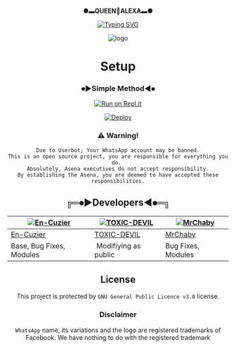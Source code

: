 <div align="center">

 **●▬QUEEN🧙ALEXA▬●**




<p align="center">
    <a href="https://github.com/TOXIC-DEVIL">
        <img
            src="https://readme-typing-svg.herokuapp.com?size=33&width=1000&lines=Welcome+To+QueenAlexa...+Thank+You+For+Visiting...."
            alt="Typing SVG"
        />
    </a>
</p>


<div align="center">

![logo](https://telegra.ph/file/b20bc54c41f6f8d85eeee.jpg)


    
  # **Setup**
<div align="center">

  ### ⦁►Simple Method◄⦁
  
[![Run on Repl.it](https://repl.it/badge/github/quiec/whatsAlfa)](https://repl.it/@phaticusthiccy/WhatsAsena-QR)

[![Deploy](https://www.herokucdn.com/deploy/button.svg)](https://heroku.com/deploy?template=https://github.com/En-Cuzier/QUEEN-ALEXA)
     </div>



### ⚠️ Warning! 
```
Due to Userbot; Your WhatsApp account may be banned.
This is an open source project, you are responsible for everything you do. 
Absolutely, Asena executives do not accept responsibility.
By establishing the Asena, you are deemed to have accepted these responsibilities.
```

<div align="center">

## ╔═⦁►Developers◄⦁═╗
  <div align="center">
    
  [![En-Cuzier](https://github.com/En-Cuzier.png?size=100)](https://github.com/En-Cuzier) |  [![TOXIC-DEVIL](https://github.com/TOXIC-DEVIL.png?size=100)](https://github.TOXIC-DEVIL) | [![MrChaby](https://github.com/MrChaby.png?size=100)](https://github.com/MrChaby) 
----|----|----
[En-Cuzier](https://github.com/En-Cuzier)  | [TOXIC-DEVIL](https://github.TOXIC-DEVIL) | [MrChaby](https://github.MrChaby)
Base, Bug Fixes, Modules | Modifiying  as   public | Bug Fixes, Modules
  </div>
    




## License
This project is protected by `GNU General Public Licence v3.0` license.

### Disclaimer
`WhatsApp` name, its variations and the logo are registered trademarks of Facebook. We have nothing to do with the registered trademark

